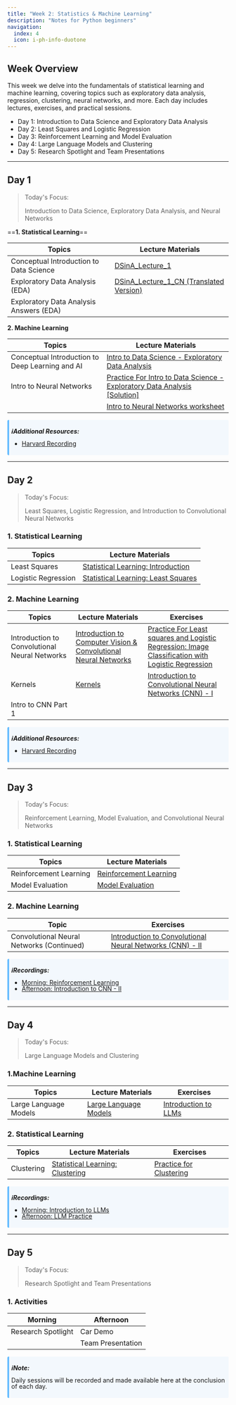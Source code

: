 ```yaml
---
title: "Week 2: Statistics & Machine Learning"
description: "Notes for Python beginners"
navigation:
  index: 4
  icon: i-ph-info-duotone
---
```


## Week Overview

This week we delve into the fundamentals of statistical learning and machine learning, covering topics such as exploratory data analysis, regression, clustering, neural networks, and more. Each day includes lectures, exercises, and practical sessions.

- Day 1: Introduction to Data Science and Exploratory Data Analysis
- Day 2: Least Squares and Logistic Regression
- Day 3: Reinforcement Learning and Model Evaluation
- Day 4: Large Language Models and Clustering
- Day 5: Research Spotlight and Team Presentations

---

## Day 1

> Today's Focus: 
> 
> Introduction to Data Science, Exploratory Data Analysis, and Neural Networks

==**1. Statistical Learning**==

| Topics | Lecture Materials |
|--------|-------------------|
| Conceptual Introduction to Data Science | [DSinA_Lecture_1](https://docs.qq.com/slide/DTVJ6a0xwRkVFcmtG) |
| Exploratory Data Analysis (EDA) | [DSinA_Lecture_1_CN (Translated Version)](https://docs.qq.com/slide/DTW54ZFBpRmZzU2R6) |
| Exploratory Data Analysis Answers (EDA) | |

**2. Machine Learning**

| Topics | Lecture Materials |
|--------|-------------------|
| Conceptual Introduction to Deep Learning and AI | [Intro to Data Science - Exploratory Data Analysis](https://www.kaggle.com/code/lewisqu/ai-day-1-1-eda) |
| Intro to Neural Networks | [Practice For Intro to Data Science - Exploratory Data Analysis [Solution]](https://www.kaggle.com/code/lewisqu/ai-day-1-1-eda-solution) |
| | [Intro to Neural Networks worksheet](https://docs.qq.com/document/DTEZuaGllRE50T2pN) |

<div style="border-left: 4px solid #68bdff; background-color: #f3f8fd; padding: 5px; border-radius: 3px; margin-top: 10px; line-height: 1;">

***ℹ️Additional Resources:***
- [Harvard Recording](https://harvard.zoom.us/rec/share/0yb8IVy-pb1KKI4_ZeXalgBXB1InqAUHyNxIo2ziPjUO-8qgX7oH6I1GGag5iuiw.9XymAgwQilDKhTjj)

</div>

---

## Day 2

> Today's Focus:
> 
> Least Squares, Logistic Regression, and Introduction to Convolutional Neural Networks

### 1. Statistical Learning

| Topics | Lecture Materials |
|--------|-------------------|
| Least Squares | [Statistical Learning: Introduction](https://docs.qq.com/slide/DTWN0Y0Nhb0FhSXRY) |
| Logistic Regression | [Statistical Learning: Least Squares](https://docs.qq.com/slide/DTWZFUlZkVk1DRURn) |

### 2. Machine Learning

| Topics | Lecture Materials | Exercises |
|--------|-------------------|-----------|
| Introduction to Convolutional Neural Networks | [Introduction to Computer Vision & Convolutional Neural Networks](https://docs.qq.com/slide/DTVNYeGd6ZWxRQ3Vn) | [Practice For Least squares and Logistic Regression: Image Classification with Logistic Regression](https://www.kaggle.com/code/lewisqu/ai-day-2-1-logistic-regression) |
| Kernels | [Kernels](https://docs.qq.com/sheet/DTWFIdGFlTlRCY1hw?tab=BB08J2) | [Introduction to Convolutional Neural Networks (CNN) - I](https://www.kaggle.com/code/lewisqu/ai-day-2-2-intro-to-cnn-i) |
| Intro to CNN Part 1 | |

<div style="border-left: 4px solid #68bdff; background-color: #f3f8fd; padding: 5px; border-radius: 3px; margin-top: 10px; line-height: 1;">

***ℹ️Additional Resources:***
- [Harvard Recording](https://harvard.zoom.us/rec/share/_VH_gOp2HNgDMH68CWWGUBsfbkisdEBWT9KH0rMYsxamwVP27d4Zn0Mz9GAsTlYt.YHsO_rWc1wF3dryF)

</div>

---

## Day 3

> Today's Focus:
>
> Reinforcement Learning, Model Evaluation, and Convolutional Neural Networks

### 1. Statistical Learning

| Topics | Lecture Materials |
|--------|-------------------|
| Reinforcement Learning | [Reinforcement Learning](https://docs.qq.com/slide/DTWtCSW11Rm5UeFBR) |
| Model Evaluation | [Model Evaluation](https://docs.qq.com/slide/DTWVMeHpqdlB0ektW) |

### 2. Machine Learning

| Topic | Exercises |
|-------|-----------|
| Convolutional Neural Networks (Continued) | [Introduction to Convolutional Neural Networks (CNN) - II](https://www.kaggle.com/code/lewisqu/ai-day-3-1-intro-to-cnn-ii) |

<div style="border-left: 4px solid #68bdff; background-color: #f3f8fd; padding: 5px; border-radius: 3px; margin-top: 10px; line-height: 1;">

***ℹ️Recordings:***
- [Morning: Reinforcement Learning](https://celehssummercamp-my.sharepoint.com/:v:/g/personal/parse_celehssummercamp_onmicrosoft_com/EVewqSsIO7NKlDBPLXOsIwQBnly05RAaxMrYtluWx-7dUQ)
- [Afternoon: Introduction to CNN - II](https://celehssummercamp-my.sharepoint.com/:v:/g/personal/parse_celehssummercamp_onmicrosoft_com/EeED1OmWErdKtntguL5S0V0BqnhPucpb2rPqCLGDddDA0w)

</div>

---

## Day 4

> Today's Focus:
>
> Large Language Models and Clustering

### 1.Machine Learning

| Topics | Lecture Materials | Exercises |
|--------|-------------------|-----------|
| Large Language Models | [Large Language Models](https://docs.qq.com/slide/DTXlwYnJLUkVJekdC) | [Introduction to LLMs](https://www.kaggle.com/code/lewisqu/ai-day-4-2-intro-to-llms) |

### 2. Statistical Learning

| Topics | Lecture Materials | Exercises |
|--------|-------------------|-----------|
| Clustering | [Statistical Learning: Clustering](https://docs.qq.com/slide/DTVBld1FmSFF2eGN6) | [Practice for Clustering](https://www.kaggle.com/code/lewisqu/ai-day-4-1-clustering) |

<div style="border-left: 4px solid #68bdff; background-color: #f3f8fd; padding: 5px; border-radius: 3px; margin-top: 10px; line-height: 1;">

***ℹ️Recordings:***
- [Morning: Introduction to LLMs](https://celehssummercamp-my.sharepoint.com/:v:/g/personal/parse_celehssummercamp_onmicrosoft_com/EeQ7Uwr4t6dPtV4fBfZDncIBgRTZkL04v9F3OrmGDxX-Gw)
- [Afternoon: LLM Practice](https://celehssummercamp-my.sharepoint.com/:v:/g/personal/parse_celehssummercamp_onmicrosoft_com/EVkudiuH9xhHizGt3e7QnQEBaamBjIjWfNdBgBjAXynEPw)

</div>

---

## Day 5

> Today's Focus:
>
> Research Spotlight and Team Presentations

### 1. Activities

| Morning | Afternoon |
|---------|-----------|
| Research Spotlight | Car Demo |
| | Team Presentation |

<div style="border-left: 4px solid #68bdff; background-color: #f3f8fd; padding: 5px; border-radius: 3px; margin-top: 10px; line-height: 1;">

***ℹ️Note:***

Daily sessions will be recorded and made available here at the conclusion of each day.

</div>
